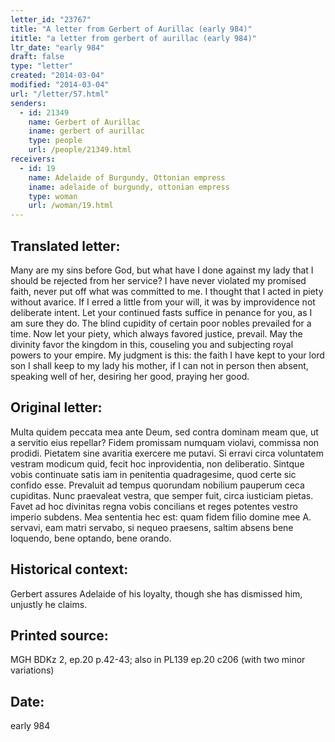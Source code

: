 ```yaml
---
letter_id: "23767"
title: "A letter from Gerbert of Aurillac (early 984)"
ititle: "a letter from gerbert of aurillac (early 984)"
ltr_date: "early 984"
draft: false
type: "letter"
created: "2014-03-04"
modified: "2014-03-04"
url: "/letter/57.html"
senders:
  - id: 21349
    name: Gerbert of Aurillac
    iname: gerbert of aurillac
    type: people
    url: /people/21349.html
receivers:
  - id: 19
    name: Adelaide of Burgundy, Ottonian empress
    iname: adelaide of burgundy, ottonian empress
    type: woman
    url: /woman/19.html
---
```

<h2> Translated letter:</h2>Many are my sins before God, but what have I done against my lady that I should be rejected from her service?  I have never violated my promised faith, never put off what was committed to me.  I thought that I acted in piety without avarice.  If I erred a little from your will, it was by improvidence not deliberate intent.  Let your continued fasts suffice in penance for you, as I am sure they do.  The blind cupidity of certain poor nobles prevailed for a time.  Now let your piety, which always favored justice, prevail.  May the divinity favor the kingdom in this, couseling you and subjecting royal powers to your empire.  My judgment is this:  the faith I have kept to your lord son I shall keep to my lady his mother, if I can not in person then absent, speaking well of her, desiring her good, praying her good.
<h2 class="mt-4"> Original letter:</h2>Multa quidem peccata mea ante Deum, sed contra dominam meam que, ut a servitio eius repellar?  Fidem promissam numquam violavi, commissa non prodidi. Pietatem sine avaritia exercere me putavi. Si erravi circa voluntatem vestram modicum quid, fecit hoc inprovidentia, non deliberatio. Sintque vobis continuate satis iam in penitentia quadragesime, quod certe sic confido esse. Prevaluit ad tempus quorundam nobilium pauperum ceca cupiditas. Nunc praevaleat vestra, que semper fuit, circa iusticiam pietas. Favet ad hoc divinitas regna vobis concilians et reges potentes vestro imperio subdens. Mea sententia hec est: quam fidem filio domine mee A. servavi, eam matri servabo, si nequeo praesens, saltim absens bene loquendo, bene optando, bene orando.
<h2 class="mt-4"> Historical context:</h2>Gerbert assures Adelaide of his loyalty, though she has dismissed him, unjustly he claims.
<h2 class="mt-4"> Printed source:</h2>MGH BDKz 2, ep.20 p.42-43; also in PL139 ep.20 c206 (with two minor variations)
<h2 class="mt-4"> Date:</h2>early 984